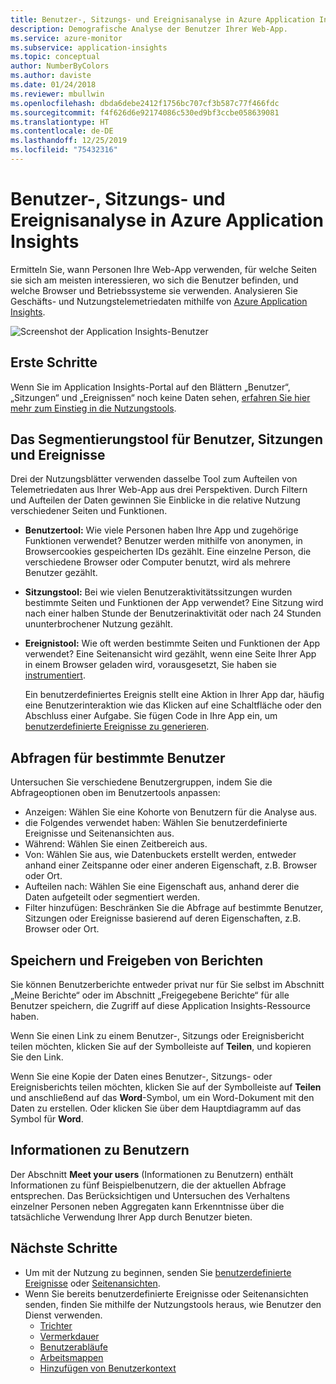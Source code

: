 ```yaml
---
title: Benutzer-, Sitzungs- und Ereignisanalyse in Azure Application Insights
description: Demografische Analyse der Benutzer Ihrer Web-App.
ms.service: azure-monitor
ms.subservice: application-insights
ms.topic: conceptual
author: NumberByColors
ms.author: daviste
ms.date: 01/24/2018
ms.reviewer: mbullwin
ms.openlocfilehash: dbda6debe2412f1756bc707cf3b587c77f466fdc
ms.sourcegitcommit: f4f626d6e92174086c530ed9bf3ccbe058639081
ms.translationtype: HT
ms.contentlocale: de-DE
ms.lasthandoff: 12/25/2019
ms.locfileid: "75432316"
---
```

# <a name="users-sessions-and-events-analysis-in-application-insights"></a>Benutzer-, Sitzungs- und Ereignisanalyse in Azure Application Insights

Ermitteln Sie, wann Personen Ihre Web-App verwenden, für welche Seiten sie sich am meisten interessieren, wo sich die Benutzer befinden, und welche Browser und Betriebssysteme sie verwenden. Analysieren Sie Geschäfts- und Nutzungstelemetriedaten mithilfe von [Azure Application Insights](../../azure-monitor/app/app-insights-overview.md).

![Screenshot der Application Insights-Benutzer](./media/usage-segmentation/0001-users.png)

## <a name="get-started"></a>Erste Schritte

Wenn Sie im Application Insights-Portal auf den Blättern „Benutzer“, „Sitzungen“ und „Ereignissen“ noch keine Daten sehen, [erfahren Sie hier mehr zum Einstieg in die Nutzungstools](usage-overview.md).

## <a name="the-users-sessions-and-events-segmentation-tool"></a>Das Segmentierungstool für Benutzer, Sitzungen und Ereignisse

Drei der Nutzungsblätter verwenden dasselbe Tool zum Aufteilen von Telemetriedaten aus Ihrer Web-App aus drei Perspektiven. Durch Filtern und Aufteilen der Daten gewinnen Sie Einblicke in die relative Nutzung verschiedener Seiten und Funktionen.

* **Benutzertool:** Wie viele Personen haben Ihre App und zugehörige Funktionen verwendet?  Benutzer werden mithilfe von anonymen, in Browsercookies gespeicherten IDs gezählt. Eine einzelne Person, die verschiedene Browser oder Computer benutzt, wird als mehrere Benutzer gezählt.
* **Sitzungstool:** Bei wie vielen Benutzeraktivitätssitzungen wurden bestimmte Seiten und Funktionen der App verwendet? Eine Sitzung wird nach einer halben Stunde der Benutzerinaktivität oder nach 24 Stunden ununterbrochener Nutzung gezählt.
* **Ereignistool:** Wie oft werden bestimmte Seiten und Funktionen der App verwendet? Eine Seitenansicht wird gezählt, wenn eine Seite Ihrer App in einem Browser geladen wird, vorausgesetzt, Sie haben sie [instrumentiert](../../azure-monitor/app/javascript.md). 

    Ein benutzerdefiniertes Ereignis stellt eine Aktion in Ihrer App dar, häufig eine Benutzerinteraktion wie das Klicken auf eine Schaltfläche oder den Abschluss einer Aufgabe. Sie fügen Code in Ihre App ein, um [benutzerdefinierte Ereignisse zu generieren](../../azure-monitor/app/api-custom-events-metrics.md#trackevent).

## <a name="querying-for-certain-users"></a>Abfragen für bestimmte Benutzer

Untersuchen Sie verschiedene Benutzergruppen, indem Sie die Abfrageoptionen oben im Benutzertools anpassen:

* Anzeigen: Wählen Sie eine Kohorte von Benutzern für die Analyse aus.
* die Folgendes verwendet haben: Wählen Sie benutzerdefinierte Ereignisse und Seitenansichten aus.
* Während: Wählen Sie einen Zeitbereich aus.
* Von: Wählen Sie aus, wie Datenbuckets erstellt werden, entweder anhand einer Zeitspanne oder einer anderen Eigenschaft, z.B. Browser oder Ort.
* Aufteilen nach: Wählen Sie eine Eigenschaft aus, anhand derer die Daten aufgeteilt oder segmentiert werden. 
* Filter hinzufügen: Beschränken Sie die Abfrage auf bestimmte Benutzer, Sitzungen oder Ereignisse basierend auf deren Eigenschaften, z.B. Browser oder Ort. 
 
## <a name="saving-and-sharing-reports"></a>Speichern und Freigeben von Berichten 
Sie können Benutzerberichte entweder privat nur für Sie selbst im Abschnitt „Meine Berichte“ oder im Abschnitt „Freigegebene Berichte“ für alle Benutzer speichern, die Zugriff auf diese Application Insights-Ressource haben.

Wenn Sie einen Link zu einem Benutzer-, Sitzungs oder Ereignisbericht teilen möchten, klicken Sie auf der Symbolleiste auf **Teilen**, und kopieren Sie den Link.

Wenn Sie eine Kopie der Daten eines Benutzer-, Sitzungs- oder Ereignisberichts teilen möchten, klicken Sie auf der Symbolleiste auf **Teilen** und anschließend auf das **Word**-Symbol, um ein Word-Dokument mit den Daten zu erstellen. Oder klicken Sie über dem Hauptdiagramm auf das Symbol für **Word**.

## <a name="meet-your-users"></a>Informationen zu Benutzern

Der Abschnitt **Meet your users** (Informationen zu Benutzern) enthält Informationen zu fünf Beispielbenutzern, die der aktuellen Abfrage entsprechen. Das Berücksichtigen und Untersuchen des Verhaltens einzelner Personen neben Aggregaten kann Erkenntnisse über die tatsächliche Verwendung Ihrer App durch Benutzer bieten.

## <a name="next-steps"></a>Nächste Schritte

- Um mit der Nutzung zu beginnen, senden Sie [benutzerdefinierte Ereignisse](https://docs.microsoft.com/azure/application-insights/app-insights-api-custom-events-metrics#trackevent) oder [Seitenansichten](https://docs.microsoft.com/azure/application-insights/app-insights-api-custom-events-metrics#page-views).
- Wenn Sie bereits benutzerdefinierte Ereignisse oder Seitenansichten senden, finden Sie mithilfe der Nutzungstools heraus, wie Benutzer den Dienst verwenden.
    - [Trichter](usage-funnels.md)
    - [Vermerkdauer](usage-retention.md)
    - [Benutzerabläufe](usage-flows.md)
    - [Arbeitsmappen](../../azure-monitor/app/usage-workbooks.md)
    - [Hinzufügen von Benutzerkontext](usage-send-user-context.md)

